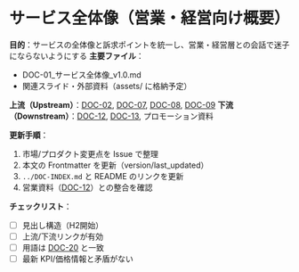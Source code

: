 # サービス全体像（営業・経営向け概要）

**目的**：サービスの全体像と訴求ポイントを統一し、営業・経営層との会話で迷子にならないようにする
**主要ファイル**：  
- DOC-01_サービス全体像_v1.0.md  
- 関連スライド・外部資料（assets/ に格納予定）

**上流（Upstream）**：[DOC-02](../02_product-curriculum/DOC-02_プロダクトとカリキュラム体系_v1.0.md), [DOC-07](../07_kpi-reporting/DOC-07_KPIとレポーティング_v1.0.md), [DOC-08](../08_pricing-contract/DOC-08_価格と契約_v1.0.md), [DOC-09](../09_delivery-ops/DOC-09_デリバリー運用_v1.0.md)
**下流（Downstream）**：[DOC-12](../12_gtm/DOC-12_GTM_営業資料_v1.0.md), [DOC-13](../13_roadmap-backlog/DOC-13_ロードマップとバックログ_v1.0.md), プロモーション資料

**更新手順**：
1. 市場/プロダクト変更点を Issue で整理
2. 本文の Frontmatter を更新（version/last_updated）
3. `../DOC-INDEX.md` と README のリンクを更新
4. 営業資料（[DOC-12](../12_gtm/DOC-12_GTM_営業資料_v1.0.md)）との整合を確認

**チェックリスト**：
- [ ] 見出し構造（H2開始）  
- [ ] 上流/下流リンクが有効  
- [ ] 用語は [DOC-20](../20_glossary/DOC-20_用語集_v1.0.md) と一致  
- [ ] 最新 KPI/価格情報と矛盾がない
